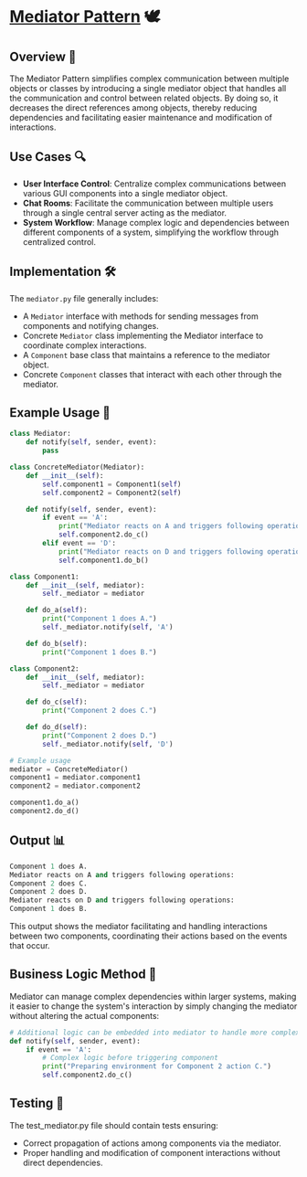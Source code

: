 # [Mediator Pattern](../) 🕊️

## Overview 📖
The Mediator Pattern simplifies complex communication between multiple objects or classes by introducing a single mediator object that handles all the communication and control between related objects. By doing so, it decreases the direct references among objects, thereby reducing dependencies and facilitating easier maintenance and modification of interactions.

## Use Cases 🔍
- **User Interface Control**: Centralize complex communications between various GUI components into a single mediator object.
- **Chat Rooms**: Facilitate the communication between multiple users through a single central server acting as the mediator.
- **System Workflow**: Manage complex logic and dependencies between different components of a system, simplifying the workflow through centralized control.

## Implementation 🛠️
The `mediator.py` file generally includes:
- A `Mediator` interface with methods for sending messages from components and notifying changes.
- Concrete `Mediator` class implementing the Mediator interface to coordinate complex interactions.
- A `Component` base class that maintains a reference to the mediator object.
- Concrete `Component` classes that interact with each other through the mediator.

## Example Usage 📝
```python
class Mediator:
    def notify(self, sender, event):
        pass

class ConcreteMediator(Mediator):
    def __init__(self):
        self.component1 = Component1(self)
        self.component2 = Component2(self)

    def notify(self, sender, event):
        if event == 'A':
            print("Mediator reacts on A and triggers following operations:")
            self.component2.do_c()
        elif event == 'D':
            print("Mediator reacts on D and triggers following operations:")
            self.component1.do_b()

class Component1:
    def __init__(self, mediator):
        self._mediator = mediator

    def do_a(self):
        print("Component 1 does A.")
        self._mediator.notify(self, 'A')

    def do_b(self):
        print("Component 1 does B.")

class Component2:
    def __init__(self, mediator):
        self._mediator = mediator

    def do_c(self):
        print("Component 2 does C.")

    def do_d(self):
        print("Component 2 does D.")
        self._mediator.notify(self, 'D')

# Example usage
mediator = ConcreteMediator()
component1 = mediator.component1
component2 = mediator.component2

component1.do_a()
component2.do_d()
```
## Output 📊
```python
Component 1 does A.
Mediator reacts on A and triggers following operations:
Component 2 does C.
Component 2 does D.
Mediator reacts on D and triggers following operations:
Component 1 does B.
```
This output shows the mediator facilitating and handling interactions between two components, coordinating their actions based on the events that occur.



## Business Logic Method 🧠
Mediator can manage complex dependencies within larger systems, making it easier to change the system's interaction by simply changing the mediator without altering the actual components:

```python
# Additional logic can be embedded into mediator to handle more complex scenarios
def notify(self, sender, event):
    if event == 'A':
        # Complex logic before triggering component
        print("Preparing environment for Component 2 action C.")
        self.component2.do_c()
```

## Testing 🧪
The test_mediator.py file should contain tests ensuring:
- Correct propagation of actions among components via the mediator.
- Proper handling and modification of component interactions without direct dependencies.